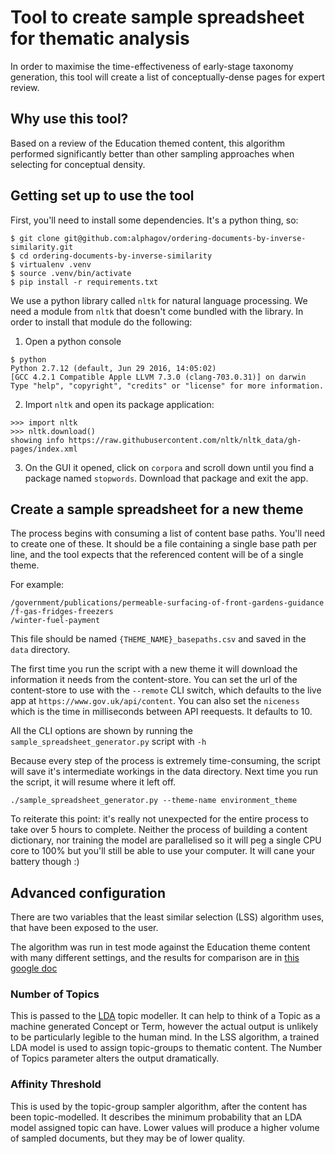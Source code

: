 # Tool to create sample spreadsheet for thematic analysis

In order to maximise the time-effectiveness of early-stage taxonomy generation,
this tool will create a list of conceptually-dense pages for expert review.

## Why use this tool?

Based on a review of the Education themed content, this algorithm performed significantly better than other sampling approaches when selecting for conceptual density.

## Getting set up to use the tool

First, you'll need to install some dependencies. It's a python thing, so:

```
$ git clone git@github.com:alphagov/ordering-documents-by-inverse-similarity.git
$ cd ordering-documents-by-inverse-similarity
$ virtualenv .venv
$ source .venv/bin/activate
$ pip install -r requirements.txt
```

We use a python library called `nltk` for natural language processing. We need a
module from `nltk` that doesn't come bundled with the library. In order to
install that module do the following:

1) Open a python console

```
$ python
Python 2.7.12 (default, Jun 29 2016, 14:05:02)
[GCC 4.2.1 Compatible Apple LLVM 7.3.0 (clang-703.0.31)] on darwin
Type "help", "copyright", "credits" or "license" for more information.
```

2) Import `nltk` and open its package application:

```
>>> import nltk
>>> nltk.download()
showing info https://raw.githubusercontent.com/nltk/nltk_data/gh-pages/index.xml
```

3) On the GUI it opened, click on `corpora` and scroll down until you find a
package named `stopwords`. Download that package and exit the app.


## Create a sample spreadsheet for a new theme

The process begins with consuming a list of content base paths. You'll need to create one of these. It should be a file containing a single base path per line, and the tool expects that the referenced content will be of a single theme.

For example:
```
/government/publications/permeable-surfacing-of-front-gardens-guidance
/f-gas-fridges-freezers
/winter-fuel-payment
```

This file should be named `{THEME_NAME}_basepaths.csv` and saved in the `data` directory.

The first time you run the script with a new theme it will download the information it needs from the content-store. You can set the url of the content-store to use with the `--remote` CLI switch, which defaults to the live app at `https://www.gov.uk/api/content`. You can also set the `niceness` which is the time in milliseconds between API reequests. It defaults to 10.

All the CLI options are shown by running the `sample_spreadsheet_generator.py` script with `-h`

Because every step of the process is extremely time-consuming, the script will save it's intermediate workings in the data directory. Next time you run the script, it will resume where it left off.

```
./sample_spreadsheet_generator.py --theme-name environment_theme
```

To reiterate this point: it's really not unexpected for the entire process to take over 5 hours to complete. Neither the process of building a content dictionary, nor training the model are parallelised so it will peg a single CPU core to 100% but you'll still be able to use your computer. It will cane your battery though :)

## Advanced configuration

There are two variables that the least similar selection (LSS) algorithm uses, that have been exposed to the user.

The algorithm was run in test mode against the Education theme content with many different settings, and the results for comparison are in [this google doc](https://docs.google.com/a/digital.cabinet-office.gov.uk/spreadsheets/d/1ERR5GonY98l9prmPYFR5RuxC7gQShtT_aj15MPAyUzo/edit?usp=sharing)

### Number of Topics

This is passed to the [LDA](https://en.wikipedia.org/wiki/Latent_Dirichlet_allocation) topic modeller. It can help to think of a Topic as a machine generated Concept or Term, however the actual output is unlikely to be particularly legible to the human mind.  In the LSS algorithm, a trained LDA model is used to assign topic-groups to thematic content. The Number of Topics parameter alters the output dramatically.

### Affinity Threshold

This is used by the topic-group sampler algorithm, after the content has been topic-modelled. It describes the minimum probability that an LDA model assigned topic can have. Lower values will produce a higher volume of sampled documents, but they may be of lower quality.
